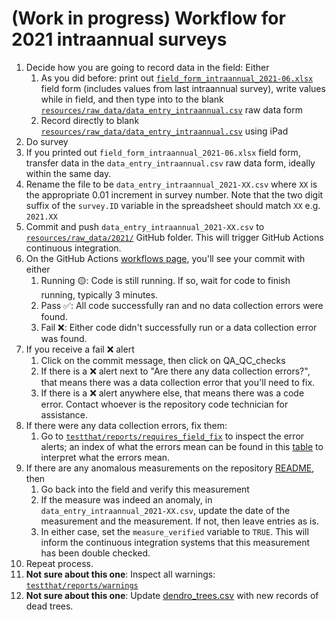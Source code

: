 # (Work in progress) Workflow for 2021 intraannual surveys

1. Decide how you are going to record data in the field: Either
    1. As you did before: print out [`field_form_intraannual_2021-06.xlsx`](https://github.com/SCBI-ForestGEO/Dendrobands/blob/master/resources/field_forms/2021) field form (includes values from last intraannual survey), write values while in field, and then type into to the blank [`resources/raw_data/data_entry_intraannual.csv`](https://github.com/SCBI-ForestGEO/Dendrobands/blob/master/resources/raw_data/data_entry_intraannual.csv) raw data form
    1. Record directly to blank [`resources/raw_data/data_entry_intraannual.csv`](https://github.com/SCBI-ForestGEO/Dendrobands/blob/master/resources/raw_data/data_entry_intraannual.csv) using iPad
1. Do survey
1. If you printed out `field_form_intraannual_2021-06.xlsx` field form, transfer data in the `data_entry_intraannual.csv` raw data form, ideally within the same day.
1. Rename the file to be `data_entry_intraannual_2021-XX.csv` where `XX` is the appropriate 0.01 increment in survey number. Note that the two digit suffix of the `survey.ID` variable in the spreadsheet should match `XX` e.g. `2021.XX`
1. Commit and push `data_entry_intraannual_2021-XX.csv` to [`resources/raw_data/2021/`](https://github.com/SCBI-ForestGEO/Dendrobands/blob/master/resources/raw_data/2021) GitHub folder. This will trigger GitHub Actions continuous integration.
1. On the GitHub Actions [workflows page](https://github.com/SCBI-ForestGEO/Dendrobands/actions), you'll see your commit with either
    1. Running 🟡: Code is still running. If so, wait for code to finish running, typically 3 minutes.
    1. Pass ✅: All code successfully ran and no data collection errors were found.
    1. Fail ❌: Either code didn't successfully run or a data collection error was found.
1. If you receive a fail ❌ alert
    1. Click on the commit message, then click on QA_QC_checks
    1. If there is a ❌ alert next to "Are there any data collection errors?", that means there was a data collection error that you'll need to fix.
    1. If there is a ❌ alert anywhere else, that means there was a code error. Contact whoever is the repository code technician for assistance.
1. If there were any data collection errors, fix them:
    1. Go to [`testthat/reports/requires_field_fix`](https://github.com/SCBI-ForestGEO/Dendrobands/blob/master/testthat/reports/requires_field_fix) to inspect the error alerts; an index of what the errors mean can be found in this [table](https://github.com/SCBI-ForestGEO/Dendrobands/blob/master/testthat/README.md) to interpret what the errors mean.
1. If there are any anomalous measurements on the repository [README](https://github.com/SCBI-ForestGEO/Dendrobands#anomalous-measurement-report), then
    1. Go back into the field and verify this measurement
    1. If the measure was indeed an anomaly, in `data_entry_intraannual_2021-XX.csv`, update the date of the measurement and the measurement. If not, then leave entries as is.
    1. In either case, set the `measure_verified` variable to `TRUE`. This will inform the continuous integration systems that this measurement has been double checked.
1. Repeat process.
1. **Not sure about this one**: Inspect all warnings: [`testthat/reports/warnings`](https://github.com/SCBI-ForestGEO/Dendrobands/blob/master/testthat/reports/warnings)
1. **Not sure about this one**: Update [dendro_trees.csv](https://github.com/SCBI-ForestGEO/Dendrobands/blob/master/data/dendro_trees.csv) with new records of dead trees.
